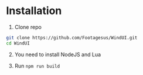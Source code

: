 # Installation

1. Clone repo
```bash
git clone https://github.com/Footagesus/WindUI.git
cd WindUI
```

2. You need to install NodeJS and Lua

3. Run `npm run build`